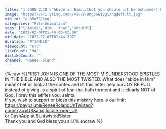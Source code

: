 ```yaml
---
title: "1 JOHN 2:28 \"Abide in Him...that you should not be ashamed\" CONTEXT\/MEANING"
image: "https:\/\/i.ytimg.com\/vi\/e-8Mg5GQiyg\/hqdefault.jpg"
vid_id: "e-8Mg5GQiyg"
categories: "Film-Animation"
tags: ["\"Abide","Him...that","should"]
date: "2022-02-07T21:49:00+03:00"
vid_date: "2022-02-07T01:44:39Z"
duration: "PT13M23S"
viewcount: "673"
likeCount: "94"
dislikeCount: ""
channel: "Renee Roland"
---
```

{% raw %}FIRST JOHN IS ONE OF THE MOST MISUNDERSTOOD EPISTLES IN THE BIBLE AND ALSO THE MOST TWISTED.  What does &quot;abide in Him&quot; mean? Let us look at the contex  and let this letter help our JOY BE FULL instead of giving us a spirit of fear that hath torment and is clearly NOT of God.  I pray this edifies you, saints. <br />If you wish to support or bless this ministry here is our link :  <a rel="nofollow" target="blank" href="https://paypal.me/ReneeRolandUnTwisted?country.x=US&amp;locale.x=en_US">https://paypal.me/ReneeRolandUnTwisted?country.x=US&amp;locale.x=en_US</a><br />or CashApp at $UntwistedSister<br />Thank you and God bless you all.{% endraw %}
